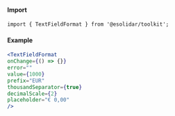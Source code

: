 #### Import
``` html
import { TextFieldFormat } from '@esolidar/toolkit';
```
#### Example
``` jsx
<TextFieldFormat 
onChange={() => {}}
error=""
value={1000}
prefix="EUR"
thousandSeparator={true}
decimalScale={2}
placeholder="€ 0,00"
/>
```

